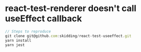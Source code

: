 # react-test-renderer doesn't call useEffect callback

```js
// Steps to reproduce
git clone git@github.com:skidding/react-test-useeffect.git
yarn install
yarn jest
```
